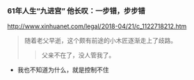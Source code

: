 ### 61年人生“九进宫” 他长叹：一步错，步步错
http://www.xinhuanet.com/legal/2018-04/21/c_1122718212.htm
>随着老父早逝，这个颇有前途的小木匠逐渐走上了歧路。
>>父亲不在了，没人管我了。
- 我也不知道为什么，就是控制不住